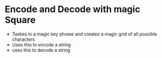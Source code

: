 # Encode and Decode with magic Square
* Taskes in a magic key phrase and creates a magic grid of all possible characters
* Uses this to encode a string
* uses this to decode a string